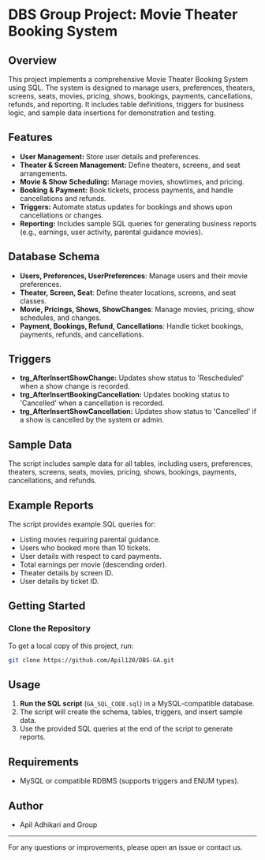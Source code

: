# DBS Group Project: Movie Theater Booking System

## Overview
This project implements a comprehensive Movie Theater Booking System using SQL. The system is designed to manage users, preferences, theaters, screens, seats, movies, pricing, shows, bookings, payments, cancellations, refunds, and reporting. It includes table definitions, triggers for business logic, and sample data insertions for demonstration and testing.

## Features
- **User Management:** Store user details and preferences.
- **Theater & Screen Management:** Define theaters, screens, and seat arrangements.
- **Movie & Show Scheduling:** Manage movies, showtimes, and pricing.
- **Booking & Payment:** Book tickets, process payments, and handle cancellations and refunds.
- **Triggers:** Automate status updates for bookings and shows upon cancellations or changes.
- **Reporting:** Includes sample SQL queries for generating business reports (e.g., earnings, user activity, parental guidance movies).

## Database Schema
- **Users, Preferences, UserPreferences**: Manage users and their movie preferences.
- **Theater, Screen, Seat**: Define theater locations, screens, and seat classes.
- **Movie, Pricings, Shows, ShowChanges**: Manage movies, pricing, show schedules, and changes.
- **Payment, Bookings, Refund, Cancellations**: Handle ticket bookings, payments, refunds, and cancellations.

## Triggers
- **trg_AfterInsertShowChange:** Updates show status to 'Rescheduled' when a show change is recorded.
- **trg_AfterInsertBookingCancellation:** Updates booking status to 'Cancelled' when a cancellation is recorded.
- **trg_AfterInsertShowCancellation:** Updates show status to 'Cancelled' if a show is cancelled by the system or admin.

## Sample Data
The script includes sample data for all tables, including users, preferences, theaters, screens, seats, movies, pricing, shows, bookings, payments, cancellations, and refunds.

## Example Reports
The script provides example SQL queries for:
- Listing movies requiring parental guidance.
- Users who booked more than 10 tickets.
- User details with respect to card payments.
- Total earnings per movie (descending order).
- Theater details by screen ID.
- User details by ticket ID.

## Getting Started

### Clone the Repository
To get a local copy of this project, run:

```sh
git clone https://github.com/Apil120/DBS-GA.git
```

## Usage
1. **Run the SQL script** (`GA_SQL_CODE.sql`) in a MySQL-compatible database.
2. The script will create the schema, tables, triggers, and insert sample data.
3. Use the provided SQL queries at the end of the script to generate reports.

## Requirements
- MySQL or compatible RDBMS (supports triggers and ENUM types).

## Author
- Apil Adhikari and Group

---
For any questions or improvements, please open an issue or contact us.